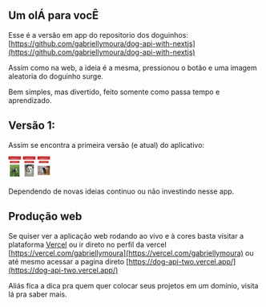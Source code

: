 ## Um olÁ para vocÊ
Esse é a versão em app do repositorio dos doguinhos: [https://github.com/gabriellymoura/dog-api-with-nextjs](https://github.com/gabriellymoura/dog-api-with-nextjs)

Assim como na web, a ideia é a mesma, pressionou o botão e uma imagem aleatoria do doguinho surge.

Bem simples, mas divertido, feito somente como passa tempo e aprendizado.


## Versão 1:
Assim se encontra a primeira versão (e atual) do aplicativo:


<img width='25' heigth = '100' src='src/images/Screenshot_1.jpg'/> <img width='25' heigth = '100' src='src/images/Screenshot_2.jpg'/> <img width='25' heigth = '100' src='src/images/Screenshot_3.jpg'/>


Dependendo de novas ideias continuo ou não investindo nesse app.


## Produção web
Se quiser ver a aplicação web rodando ao vivo e à cores basta visitar a plataforma [Vercel](https://vercel.com) ou ir direto no perfil da vercel [https://vercel.com/gabriellymoura](https://vercel.com/gabriellymoura) ou até mesmo acessar a pagina direto [https://dog-api-two.vercel.app/](https://dog-api-two.vercel.app/)

Aliás fica a dica pra quem quer colocar seus projetos em um domínio, visita lá pra saber mais.